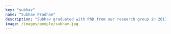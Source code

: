 ```yaml
---
key: "subhav"
name: "Subhav Pradhan"
description: "Subhav graduated with PhD from our research group in 2017. His dissertation was titled Algorithms and techniques for managing extensibility in cyber-physical systems. He is working with Uber now."
image: /images/people/subhav.jpg
---
```

